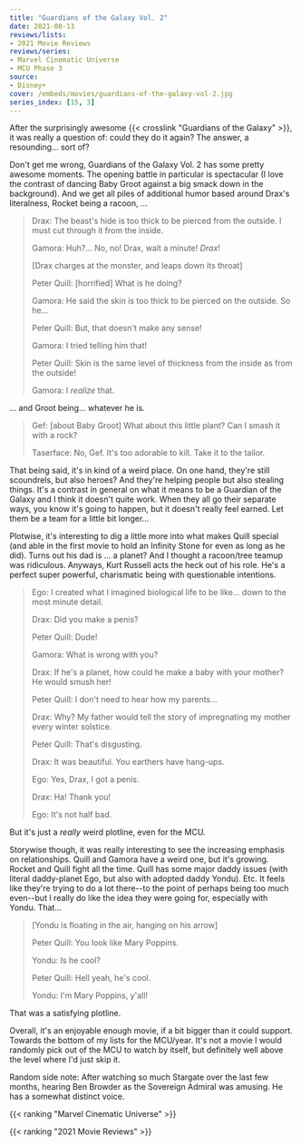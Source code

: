 ```yaml
---
title: "Guardians of the Galaxy Vol. 2"
date: 2021-08-13
reviews/lists:
- 2021 Movie Reviews
reviews/series:
- Marvel Cinematic Universe
- MCU Phase 3
source:
- Disney+
cover: /embeds/movies/guardians-of-the-galaxy-vol-2.jpg
series_index: [15, 3]
---
```


After the surprisingly awesome {{< crosslink "Guardians of the Galaxy" >}}, it was really a question of: could they do it again? The answer, a resounding... sort of?

Don't get me wrong, Guardians of the Galaxy Vol. 2 has some pretty awesome moments. The opening battle in particular is spectacular (I love the contrast of dancing Baby Groot against a big smack down in the background). And we get all piles of additional humor based around Drax's literalness, Rocket being a racoon, ...


> Drax: The beast's hide is too thick to be pierced from the outside. I must cut through it from the inside.
> 
> Gamora: Huh?... No, no! Drax, wait a minute! *Drax*!
> 
> [Drax charges at the monster, and leaps down its throat]
> 
> Peter Quill: [horrified] What is he doing?
> 
> Gamora: He said the skin is too thick to be pierced on the outside. So he...
> 
> Peter Quill: But, that doesn't make any sense!
>
> Gamora: I tried telling him that!
> 
> Peter Quill: Skin is the same level of thickness from the inside as from the outside!
> 
> Gamora: I *realize* that.

... and Groot being... whatever he is. 

> Gef: [about Baby Groot] What about this little plant? Can I smash it with a rock?
> 
> Taserface: No, Gef. It's too adorable to kill. Take it to the tailor.

That being said, it's in kind of a weird place. On one hand, they're still scoundrels, but also heroes? And they're helping people but also stealing things. It's a contrast in general on what it means to be a Guardian of the Galaxy and I think it doesn't quite work. When they all go their separate ways, you know it's going to happen, but it doesn't really feel earned. Let them be a team for a little bit longer...

Plotwise, it's interesting to dig a little more into what makes Quill special (and able in the first movie to hold an Infinity Stone for even as long as he did). Turns out his dad is ... a planet? And I thought a racoon/tree teamup was ridiculous. Anyways, Kurt Russell acts the heck out of his role. He's a perfect super powerful, charismatic being with questionable intentions. 


> Ego: I created what I imagined biological life to be like... down to the most minute detail.
> 
> Drax: Did you make a penis?
> 
> Peter Quill: Dude!
> 
> Gamora: What is wrong with you?
> 
> Drax: If he's a planet, how could he make a baby with your mother? He would smush her!
> 
> Peter Quill: I don't need to hear how my parents...
> 
> Drax: Why? My father would tell the story of impregnating my mother every winter solstice.
> 
> Peter Quill: That's disgusting.
> 
> Drax: It was beautiful. You earthers have hang-ups.
> 
> Ego: Yes, Drax, I got a penis.
> 
> Drax: Ha! Thank you!
> 
> Ego: It's not half bad.

But it's just a *really* weird plotline, even for the MCU. 

Storywise though, it was really interesting to see the increasing emphasis on relationships. Quill and Gamora have a weird one, but it's growing. Rocket and Quill fight all the time. Quill has some major daddy issues (with literal daddy-planet Ego, but also with adopted daddy Yondu). Etc. It feels like they're trying to do a lot there--to the point of perhaps being too much even--but I really do like the idea they were going for, especially with Yondu. That...

> [Yondu is floating in the air, hanging on his arrow]
> 
> Peter Quill: You look like Mary Poppins.
> 
> Yondu: Is he cool?
> 
> Peter Quill: Hell yeah, he's cool.
> 
> Yondu: I'm Mary Poppins, y'all!

That was a satisfying plotline.

Overall, it's an enjoyable enough movie, if a bit bigger than it could support. Towards the bottom of my lists for the MCU/year. It's not a movie I would randomly pick out of the MCU to watch by itself, but definitely well above the level where I'd just skip it. 

Random side note: After watching so much Stargate over the last few months, hearing Ben Browder as the Sovereign Admiral was amusing. He has a somewhat distinct voice. 

{{< ranking "Marvel Cinematic Universe" >}}

{{< ranking "2021 Movie Reviews" >}}
